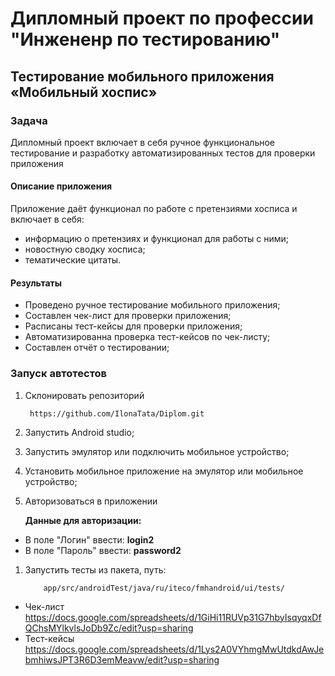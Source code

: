 # Дипломный проект по профессии "Инжененр по тестированию"
## Тестирование мобильного приложения «Мобильный хоспис»
### Задача
Дипломный проект включает в себя ручное функциональное тестирование и разработку автоматизированных тестов для проверки приложения

#### Описание приложения
Приложение даёт функционал по работе с претензиями хосписа и включает в себя:
- информацию о претензиях и функционал для работы с ними;
- новостную сводку хосписа;
- тематические цитаты.

#### Результаты
- Проведено ручное тестирование мобильного приложения;
- Составлен чек-лист для проверки приложения;
- Расписаны тест-кейсы для проверки приложения;
- Автоматизированна проверка тест-кейсов по чек-листу;
- Составлен отчёт о тестировании;

### Запуск автотестов
1. Склонировать репозиторий
   
        https://github.com/IlonaTata/Diplom.git
   
1. Запустить Android studio;
1. Запустить эмулятор или подключить мобильное устройство;
1. Установить мобильное приложение на эмулятор или мобильное устройство;
1. Авторизоваться в приложении
   
   **Данные для авторизации:**
 - В поле "Логин" ввести: **login2**
 - В поле "Пароль" ввести: **password2**
1. Запустить тесты из пакета, путь:
   
           app/src/androidTest/java/ru/iteco/fmhandroid/ui/tests/



 - Чек-лист
   https://docs.google.com/spreadsheets/d/1GiHi11RUVp31G7hbyIsqyqxDfQChsMYlkvlsJoDb9Zc/edit?usp=sharing
 - Тест-кейсы
   https://docs.google.com/spreadsheets/d/1Lys2A0VYhmgMwUtdkdAwJebmhiwsJPT3R6D3emMeavw/edit?usp=sharing